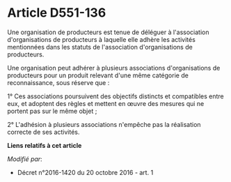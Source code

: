 # Article D551-136

Une organisation de producteurs est tenue de déléguer à l'association d'organisations de producteurs à laquelle elle adhère
les activités mentionnées dans les statuts de l'association d'organisations de producteurs.

Une organisation peut adhérer à plusieurs associations d'organisations de producteurs pour un produit relevant d'une même
catégorie de reconnaissance, sous réserve que :

1° Ces associations poursuivent des objectifs distincts et compatibles entre eux, et adoptent des règles et mettent en œuvre
des mesures qui ne portent pas sur le même objet ;

2° L'adhésion à plusieurs associations n'empêche pas la réalisation correcte de ses activités.

**Liens relatifs à cet article**

_Modifié par_:

  - Décret n°2016-1420 du 20 octobre 2016 - art. 1
